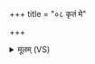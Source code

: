 +++
title = "०८ कृतं मे"

+++
<details><summary>मूलम् (VS)</summary>

कृ॒तं मे॒ दक्षि॑णे॒ हस्ते॑ ज॒यो मे॑ स॒व्य आहि॑तः। गो॒जिद्भू॑यासमश्व॒जिद्ध॑नंज॒यो हि॑रण्य॒जित् ॥
</details>